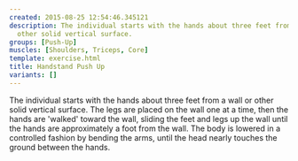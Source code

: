 ```yaml
---
created: 2015-08-25 12:54:46.345121
description: The individual starts with the hands about three feet from a wall or
  other solid vertical surface.
groups: [Push-Up]
muscles: [Shoulders, Triceps, Core]
template: exercise.html
title: Handstand Push Up
variants: []
---
```

The individual starts with the hands about three feet from a wall or other solid vertical surface. The legs are placed on the wall one at a time, then the hands are 'walked' toward the wall, sliding the feet and legs up the wall until the hands are approximately a foot from the wall. The body is lowered in a controlled fashion by bending the arms, until the head nearly touches the ground between the hands.